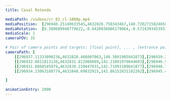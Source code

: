 ```yaml
---
title: Casal Rotondo

mediaPath: /videos/cr_02_cl-1080p.mp4
mediaPosition:  [296940.25140633545,4632826.750343467,140.72027158246507]
mediaRotation:  [0.380689948779622,-0.6420036086179064,-0.5724393453931962,0.33944031178627554]
mediaScale: 1
cameraFOV: 35

# Pair of camera points and targets: [final point], ... , [entrance point]
cameraPath: [
    [[296937.11333090236,4632828.466007063,140.3091985942873],[296939.2721188875,4632827.28574418,140.59198957455848]],
    [[296932.0811813138,4632831.812906609,142.21091970844603],[296946.91576768836,4632824.999042007,139.8116914388798]],
    [[296931.8868545879,4632839.220447031,142.71093189641877],[296940.75511417293,4632825.948806095,138.53151581418015]],
    [[296934.23063188774,4632848.69832915,142.86152831102262],[296945.47197377984,4632836.844621213,140.54380515747292]]

]

animationEntry: 2000
---
```

